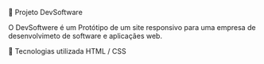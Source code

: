  📌 Projeto DevSoftware

 O DevSoftwere é um Protótipo de um site responsivo para uma empresa de desenvolvimeto de software
 e aplicaçães web.

 🚀 Tecnologias utilizada
     HTML / CSS 

   
